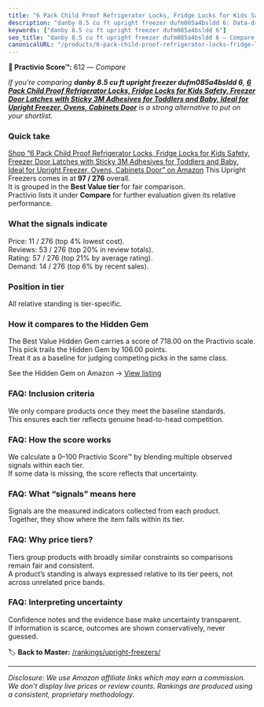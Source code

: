 ```yaml
---
title: "6 Pack Child Proof Refrigerator Locks, Fridge Locks for Kids Safety, Freezer Door Latches with Sticky 3M Adhesives for Toddlers and Baby, Ideal for Upright Freezer, Ovens, Cabinets Door"
description: "danby 8.5 cu ft upright freezer dufm085a4bsldd 6: Data-driven ranking using the Practivio Score™. Positioned by quality, value, demand, findability, momentum."
keywords: ["danby 8.5 cu ft upright freezer dufm085a4bsldd 6"]
seo_title: "danby 8.5 cu ft upright freezer dufm085a4bsldd 6 — Compare (2025)"
canonicalURL: "/products/6-pack-child-proof-refrigerator-locks-fridge-locks-for-kids-safety-freezer-door-latches-with-sticky-3m-adhesives-for-toddlers-and-baby-ideal-for-upright-freezer-ovens-cabinets-door-B0DBGWMBMD/"
---
```


**🛒 Practivio Score™:** 612 — _Compare_


*If you're comparing **danby 8.5 cu ft upright freezer dufm085a4bsldd 6**, **[6 Pack Child Proof Refrigerator Locks, Fridge Locks for Kids Safety, Freezer Door Latches with Sticky 3M Adhesives for Toddlers and Baby, Ideal for Upright Freezer, Ovens, Cabinets Door](https://www.amazon.com/dp/B0DBGWMBMD?tag=practivio-20)** is a strong alternative to put on your shortlist.*
### Quick take
[Shop “6 Pack Child Proof Refrigerator Locks, Fridge Locks for Kids Safety, Freezer Door Latches with Sticky 3M Adhesives for Toddlers and Baby, Ideal for Upright Freezer, Ovens, Cabinets Door” on Amazon](https://www.amazon.com/dp/B0DBGWMBMD?tag=practivio-20)
This Upright Freezers comes in at **97 / 276** overall.  
It is grouped in the **Best Value tier** for fair comparison.  
Practivio lists it under **Compare** for further evaluation given its relative performance.

### What the signals indicate
Price: 11 / 276 (top 4% lowest cost).  
Reviews: 53 / 276 (top 20% in review totals).  
Rating: 57 / 276 (top 21% by average rating).  
Demand: 14 / 276 (top 6% by recent sales).

### Position in tier
All relative standing is tier-specific.

### How it compares to the Hidden Gem
The Best Value Hidden Gem carries a score of 718.00 on the Practivio scale.  
This pick trails the Hidden Gem by 106.00 points.  
Treat it as a baseline for judging competing picks in the same class.  

See the Hidden Gem on Amazon → [View listing](https://www.amazon.com/dp/B00IR8H55A?tag=practivio-20)

### FAQ: Inclusion criteria
We only compare products once they meet the baseline standards.  
This ensures each tier reflects genuine head-to-head competition.

### FAQ: How the score works
We calculate a 0–100 Practivio Score™ by blending multiple observed signals within each tier.  
If some data is missing, the score reflects that uncertainty.

### FAQ: What “signals” means here
Signals are the measured indicators collected from each product.  
Together, they show where the item falls within its tier.

### FAQ: Why price tiers?
Tiers group products with broadly similar constraints so comparisons remain fair and consistent.  
A product’s standing is always expressed relative to its tier peers, not across unrelated price bands.

### FAQ: Interpreting uncertainty
Confidence notes and the evidence base make uncertainty transparent.  
If information is scarce, outcomes are shown conservatively, never guessed.

<!-- Missing template for Compare/CompareWithinPriceClass -->


🏷️ **Back to Master:** [/rankings/upright-freezers/](/rankings/upright-freezers/)

---
_Disclosure: We use Amazon affiliate links which may earn a commission. We don’t display live prices or review counts. Rankings are produced using a consistent, proprietary methodology._
